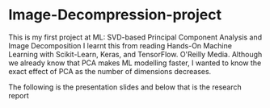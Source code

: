 # Image-Decompression-project

This is my first project at ML: SVD-based Principal Component Analysis and Image Decomposition
I learnt this from reading Hands-On Machine Learning with Scikit-Learn, Keras, and TensorFlow. O'Reilly Media. Although we already know that PCA makes ML modelling faster, I wanted to know the exact effect of PCA as the number of dimensions decreases.

The following is the presentation slides and below that is the research report
<object data="LinAlg_project.pdf" width="1000" height="1000" type='LinAlg_project.pdf'/>
<object data="LinAlg_project.pdf" width="1000" height="1000" type='application.pdf'/>

